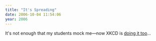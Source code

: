 ```yaml
---
title: "It's Spreading"
date: 2006-10-04 11:54:06
year: 2006
---
```

It's not enough that my students mock me—now XKCD is <a href="http://www.xkcd.com/c166.html">doing it too</a>…
